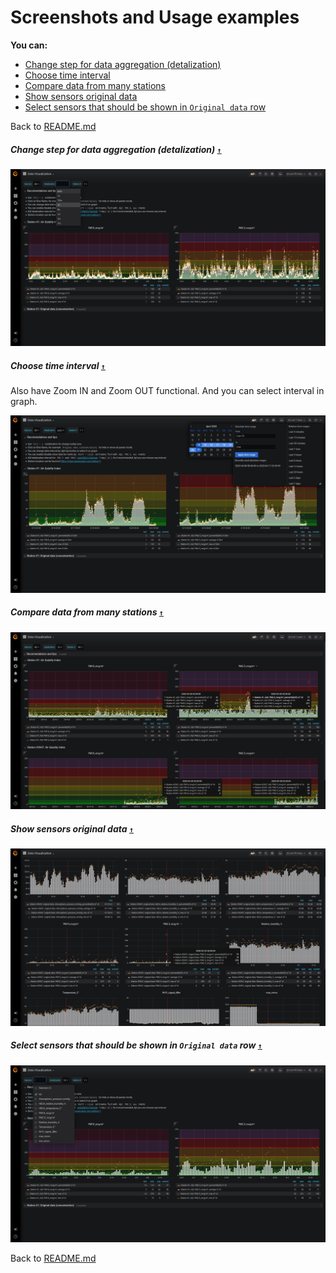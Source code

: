 # Screenshots and Usage examples

**You can:**

* [Change step for data aggregation (detalization)](#change-step-for-data-aggregation-detalization-)
* [Choose time interval](#choose-time-interval-)
* [Compare data from many stations](#compare-data-from-many-stations-)
* [Show sensors original data](#show-sensors-original-data-)
* [Select sensors that should be shown in `Original data` row](#select-sensors-that-should-be-shown-in-original-data-row-)

Back to [README.md](../../README.md)

<!-- markdownlint-disable heading-increment -->
##### Change step for data aggregation (detalization) [`↑`](#screenshots-and-usage-examples)
<!-- markdownlint-disable heading-increment -->

![Example](images/example-change-detalization.png)

##### Choose time interval [`↑`](#screenshots-and-usage-examples)

Also have Zoom IN and Zoom OUT functional. And you can select interval in graph.

![Example](images/example-date-change.png)

##### Compare data from many stations [`↑`](#screenshots-and-usage-examples)

![Example](images/example-multi-stations.png)

##### Show sensors original data [`↑`](#screenshots-and-usage-examples)

![Example](images/example-original-data.png)

##### Select sensors that should be shown in `Original data` row [`↑`](#screenshots-and-usage-examples)

![Example](images/example-select-sensors.png)

Back to [README.md](../../README.md)
